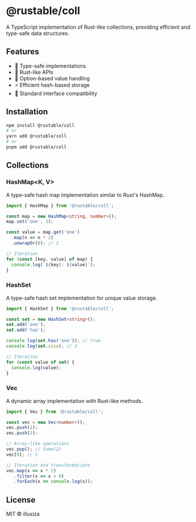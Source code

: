 # @rustable/coll

A TypeScript implementation of Rust-like collections, providing efficient and type-safe data structures.

## Features

- 🔐 Type-safe implementations
- 🎯 Rust-like APIs
- 🔄 Option-based value handling
- ⚡ Efficient hash-based storage
- 🧰 Standard interface compatibility

## Installation

```bash
npm install @rustable/coll
# or
yarn add @rustable/coll
# or
pnpm add @rustable/coll
```

## Collections

### HashMap<K, V>

A type-safe hash map implementation similar to Rust's HashMap.

```typescript
import { HashMap } from '@rustable/coll';

const map = new HashMap<string, number>();
map.set('one', 1);

const value = map.get('one')
  .map(n => n * 2)
  .unwrapOr(0); // 2

// Iteration
for (const [key, value] of map) {
  console.log(`${key}: ${value}`);
}
```

### HashSet<T>

A type-safe hash set implementation for unique value storage.

```typescript
import { HashSet } from '@rustable/coll';

const set = new HashSet<string>();
set.add('one');
set.add('two');

console.log(set.has('one')); // true
console.log(set.size); // 2

// Iteration
for (const value of set) {
  console.log(value);
}
```

### Vec<T>

A dynamic array implementation with Rust-like methods.

```typescript
import { Vec } from '@rustable/coll';

const vec = new Vec<number>();
vec.push(1);
vec.push(2);

// Array-like operations
vec.pop(); // Some(2)
vec[0]; // 1

// Iteration and transformations
vec.map(x => x * 2)
   .filter(x => x > 0)
   .forEach(x => console.log(x));
```

## License

MIT © illuxiza
